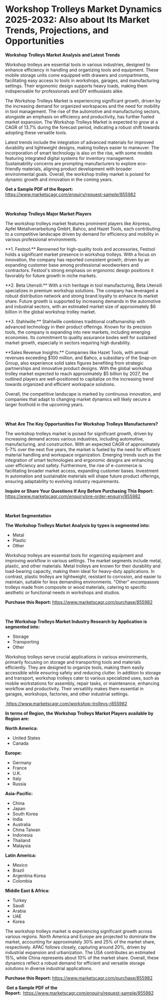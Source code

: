 <p><h1>Workshop Trolleys Market Dynamics 2025-2032: Also about Its Market Trends, Projections, and Opportunities</h1></p><p><strong>Workshop Trolleys Market Analysis and Latest Trends</strong></p>
<p><p>Workshop trolleys are essential tools in various industries, designed to enhance efficiency in handling and organizing tools and equipment. These mobile storage units come equipped with drawers and compartments, facilitating easy access to tools in workshops, garages, and manufacturing settings. Their ergonomic design supports heavy loads, making them indispensable for professionals and DIY enthusiasts alike.</p><p>The Workshop Trolleys Market is experiencing significant growth, driven by the increasing demand for organized workspaces and the need for mobility in tool management. The rise of the automotive and manufacturing sectors, alongside an emphasis on efficiency and productivity, has further fueled market expansion. The Workshop Trolleys Market is expected to grow at a CAGR of 13.7% during the forecast period, indicating a robust shift towards adopting these versatile tools.</p><p>Latest trends include the integration of advanced materials for improved durability and lightweight designs, making trolleys easier to maneuver. The incorporation of smart technology is also on the rise, with some models featuring integrated digital systems for inventory management. Sustainability concerns are prompting manufacturers to explore eco-friendly materials, aligning product development with broader environmental goals. Overall, the workshop trolley market is poised for dynamic growth and innovation in the coming years.</p></p>
<p><strong>Get a Sample PDF of the Report:&nbsp;</strong> <a href="https://www.marketscagr.com/enquiry/request-sample/855982?utm_campaign=2097&utm_medium=2&utm_source=Github&utm_content=ia&utm_term=16042025&utm_id=workshop-trolleys">https://www.marketscagr.com/enquiry/request-sample/855982</a></p>
<p>&nbsp;</p>
<p><strong>Workshop Trolleys Major Market Players</strong></p>
<p><p>The workshop trolleys market features prominent players like Airpress, Apfel Metallverarbeitung GmbH, Bahco, and Hazet Tools, each contributing to a competitive landscape driven by demand for efficiency and mobility in various professional environments.</p><p>**1. Festool:** Renowned for high-quality tools and accessories, Festool holds a significant market presence in workshop trolleys. With a focus on innovation, the company has reported consistent growth, driven by an expanding customer base among professional woodworkers and contractors. Festool's strong emphasis on ergonomic design positions it favorably for future growth in niche markets.</p><p>**2. Beta Utensili:** With a rich heritage in tool manufacturing, Beta Utensili specializes in premium workshop solutions. The company has leveraged a robust distribution network and strong brand loyalty to enhance its market share. Future growth is supported by increasing demands in the automotive and industrial sectors, with an estimated market size of approximately $6 billion in the global workshop trolley market.</p><p>**3. Stahlwille:** Stahlwille combines traditional craftsmanship with advanced technology in their product offerings. Known for its precision tools, the company is expanding into new markets, including emerging economies. Its commitment to quality assurance bodes well for sustained market growth, especially in sectors requiring high durability.</p><p>**Sales Revenue Insights:** Companies like Hazet Tools, with annual revenues exceeding $100 million, and Bahco, a subsidiary of the Snap-on Group, also experience solid sales figures benefiting from strategic partnerships and innovative product designs. With the global workshop trolley market expected to reach approximately $5 billion by 2027, the outlined players are well-positioned to capitalize on the increasing trend towards organized and efficient workspace solutions. </p><p>Overall, the competitive landscape is marked by continuous innovation, and companies that adapt to changing market dynamics will likely secure a larger foothold in the upcoming years.</p></p>
<p>&nbsp;</p>
<p><strong>What Are The Key Opportunities For Workshop Trolleys Manufacturers?</strong></p>
<p><p>The workshop trolleys market is poised for significant growth, driven by increasing demand across various industries, including automotive, manufacturing, and construction. With an expected CAGR of approximately 5-7% over the next five years, the market is fueled by the need for efficient material handling and workspace organization. Emerging trends such as the integration of smart technologies and ergonomic designs are enhancing user efficiency and safety. Furthermore, the rise of e-commerce is facilitating broader market access, expanding customer bases. Investment in automation and sustainable materials will shape future product offerings, ensuring adaptability to evolving industry requirements.</p></p>
<p><strong>Inquire or Share Your Questions If Any Before Purchasing This Report:</strong> <a href="https://www.marketscagr.com/enquiry/pre-order-enquiry/855982?utm_campaign=2097&utm_medium=2&utm_source=Github&utm_content=ia&utm_term=16042025&utm_id=workshop-trolleys">https://www.marketscagr.com/enquiry/pre-order-enquiry/855982</a></p>
<p>&nbsp;</p>
<p><strong>Market Segmentation</strong></p>
<p><strong>The Workshop Trolleys Market Analysis by types is segmented into:</strong></p>
<p><ul><li>Metal</li><li>Plastic</li><li>Other</li></ul></p>
<p><p>Workshop trolleys are essential tools for organizing equipment and improving workflow in various settings. The market segments include metal, plastic, and other materials. Metal trolleys are known for their durability and load-bearing capacity, making them ideal for heavy-duty applications. In contrast, plastic trolleys are lightweight, resistant to corrosion, and easier to maintain, suitable for less demanding environments. "Other" encompasses trolleys made from composite or wood materials, catering to specific aesthetic or functional needs in workshops and studios.</p></p>
<p><strong>Purchase this Report:&nbsp;</strong><a href="https://www.marketscagr.com/purchase/855982?utm_campaign=2097&utm_medium=2&utm_source=Github&utm_content=ia&utm_term=16042025&utm_id=workshop-trolleys">https://www.marketscagr.com/purchase/855982</a></p>
<p>&nbsp;</p>
<p><strong>The Workshop Trolleys Market Industry Research by Application is segmented into:</strong></p>
<p><ul><li>Storage</li><li>Transporting</li><li>Other</li></ul></p>
<p><p>Workshop trolleys serve crucial applications in various environments, primarily focusing on storage and transporting tools and materials efficiently. They are designed to organize tools, making them easily accessible while ensuring safety and reducing clutter. In addition to storage and transport, workshop trolleys cater to various specialized uses, such as mobile workstations for assembly, repair tasks, or maintenance, enhancing workflow and productivity. Their versatility makes them essential in garages, workshops, factories, and other industrial settings.</p></p>
<p><a href="https://www.marketscagr.com/workshop-trolleys-r855982?utm_campaign=2097&utm_medium=2&utm_source=Github&utm_content=ia&utm_term=16042025&utm_id=workshop-trolleys">&nbsp;https://www.marketscagr.com/workshop-trolleys-r855982</a></p>
<p><strong>In terms of Region, the Workshop Trolleys Market Players available by Region are:</strong></p>
<p>
    <p> <strong> North America: </strong>
        <ul>
            <li>United States</li>
            <li>Canada</li>
        </ul>
        </p> 
    <p> <strong> Europe: </strong>
        <ul>
            <li>Germany</li>
            <li>France</li>
            <li>U.K.</li>
            <li>Italy</li>
            <li>Russia</li>
        </ul>
        </p> 
    <p> <strong> Asia-Pacific: </strong>
        <ul>
            <li>China</li>
            <li>Japan</li>
            <li>South Korea</li>
            <li>India</li>
            <li>Australia</li>
            <li>China Taiwan</li>
            <li>Indonesia</li>
            <li>Thailand</li>
            <li>Malaysia</li>
        </ul>
        </p> 
    <p> <strong> Latin America: </strong>
        <ul>
            <li>Mexico</li>
            <li>Brazil</li>
            <li>Argentina Korea</li>
            <li>Colombia</li>
        </ul>
        </p> 
    <p> <strong> Middle East & Africa: </strong>
        <ul>
            <li>Turkey</li>
            <li>Saudi</li>
            <li>Arabia</li>
            <li>UAE</li>
            <li>Korea</li>
        </ul>
    </p>
    </p>
<p><p>The workshop trolleys market is experiencing significant growth across various regions. North America and Europe are projected to dominate the market, accounting for approximately 30% and 25% of the market share, respectively. APAC follows closely, capturing around 20%, driven by industrial expansion and urbanization. The USA contributes an estimated 15%, while China represents about 10% of the market share. Overall, these dynamics reflect a robust demand for efficient and versatile storage solutions in diverse industrial applications.</p></p>
<p><strong>Purchase this Report: </strong><a href="https://www.marketscagr.com/purchase/855982?utm_campaign=2097&utm_medium=2&utm_source=Github&utm_content=ia&utm_term=16042025&utm_id=workshop-trolleys">https://www.marketscagr.com/purchase/855982</a></p>
<p>&nbsp;<strong>Get a Sample PDF of the Report:&nbsp;&nbsp;</strong><a href="https://www.marketscagr.com/enquiry/request-sample/855982?utm_campaign=2097&utm_medium=2&utm_source=Github&utm_content=ia&utm_term=16042025&utm_id=workshop-trolleys">https://www.marketscagr.com/enquiry/request-sample/855982</a></p>
<p><strong></strong></p>
<p><p></p><p></p><p></p></p>